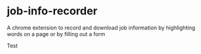 # job-info-recorder
A chrome extension to record and download job information by highlighting words on a page or by filling out a form

Test
